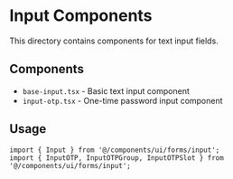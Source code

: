 # Input Components

This directory contains components for text input fields.

## Components

- `base-input.tsx` - Basic text input component
- `input-otp.tsx` - One-time password input component

## Usage

```tsx
import { Input } from '@/components/ui/forms/input';
import { InputOTP, InputOTPGroup, InputOTPSlot } from '@/components/ui/forms/input';
```